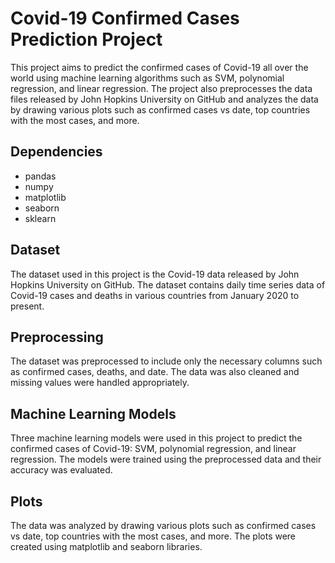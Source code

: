 # Covid-19 Confirmed Cases Prediction Project

This project aims to predict the confirmed cases of Covid-19 all over the world using machine learning algorithms such as SVM, polynomial regression, and linear regression. The project also preprocesses the data files released by John Hopkins University on GitHub and analyzes the data by drawing various plots such as confirmed cases vs date, top countries with the most cases, and more.

## Dependencies
* pandas
* numpy
* matplotlib
* seaborn
* sklearn

## Dataset
The dataset used in this project is the Covid-19 data released by John Hopkins University on GitHub. The dataset contains daily time series data of Covid-19 cases and deaths in various countries from January 2020 to present.

## Preprocessing
The dataset was preprocessed to include only the necessary columns such as confirmed cases, deaths, and date. The data was also cleaned and missing values were handled appropriately.

## Machine Learning Models
Three machine learning models were used in this project to predict the confirmed cases of Covid-19: SVM, polynomial regression, and linear regression. The models were trained using the preprocessed data and their accuracy was evaluated.

## Plots
The data was analyzed by drawing various plots such as confirmed cases vs date, top countries with the most cases, and more. The plots were created using matplotlib and seaborn libraries.

